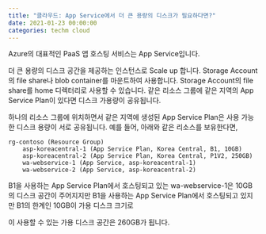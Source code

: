 ```yaml
---
title: "클라우드: App Service에서 더 큰 용량의 디스크가 필요하다면?"
date: 2021-01-23 00:00:00
categories: techm cloud
---
```


Azure의 대표적인 PaaS 앱 호스팅 서비스는 App Service입니다. 


더 큰 용량의 디스크 공간을 제공하는 인스턴스로 Scale up 합니다.
Storage Account의 file share나 blob container를 마운트하여 사용합니다.
Storage Account의 file share를 home 디렉터리로 사용할 수 있습니다.
같은 리소스 그룹에 같은 지역의 App Service Plan이 있다면 디스크 가용량이 공유됩니다.




하나의 리소스 그룹에 위치하면서 같은 지역에 생성된 App Service Plan은 사용 가능한 디스크 용량이 서로 공유됩니다. 예를 들어, 아래와 같은 리소스를 보유한다면,

    rg-contoso (Resource Group)
        asp-koreacentral-1 (App Service Plan, Korea Central, B1, 10GB)
        asp-koreacentral-2 (App Service Plan, Korea Central, P1V2, 250GB)
        wa-webservice-1 (App Service, asp-koreacentral-1)
        wa-webservice-2 (App Service, asp-koreacentral-2)

B1을 사용하는 App Service Plan에서 호스팅되고 있는 wa-webservice-1은 10GB의 디스크 공간이 주어지지만 B1을 사용하는 App Service Plan에서 호스팅되고 있지만 B1의 한계인 10GB이 가용 디스크 크기로 

이 사용할 수 있는 가용 디스크 공간은 260GB가 됩니다. 